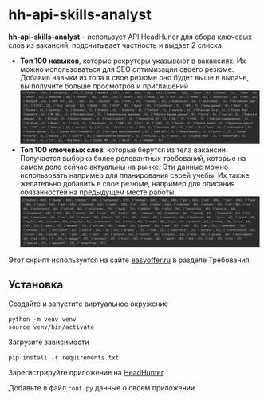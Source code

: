 # hh-api-skills-analyst

**hh-api-skills-analyst** – использует API HeadHuner для сбора ключевых слов из 
вакансий, подсчитывает частность и выдает 2 списка:
- **Топ 100 навыков**, которые рекрутеры указывают в вакансиях. 
Их можно использоваться для SEO оптимизации своего резюме. 
Добавив навыки из топа в свое резюме оно будет выше в выдаче, 
вы получите больше просмотров и приглашений
![skills](images/skills.png)
- **Топ 100 ключевых слов**, которые берутся из тела вакансии. 
Получается выборка более релевантных требований, которые на самом 
деле сейчас актуальны на рынке. Эти данные можно использовать 
например для планирования своей учебы. Их также желательно 
добавить в свое резюме, например для описания обязанностей на предыдущем месте работы.
![skills](images/keywords.png)

Этот скрипт используется на сайте [easyoffer.ru](http://easyoffer.ru) в разделе Требования


## Установка
Создайте и запустите виртуальное окружение
```
python -m venv venv
source venv/bin/activate
```
Загрузите зависимости
```
pip install -r requirements.txt
```
Зарегистрируйте приложение на [HeadHunter](https://dev.hh.ru/?utm_source=hh.ru&utm_medium=referral&utm_campaign=from_footer_new).

Добавьте в файл `conf.py` данные о своем приложении
